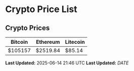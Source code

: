 # Crypto Price List

## Crypto Prices
| Bitcoin | Ethereum | Litecoin |
| ------- | -------- | -------- |
| $105157 | $2519.84 | $85.14 |
**Last Updated:** 2025-06-14 21:46 UTC
**Last Updated:** $DATE$
